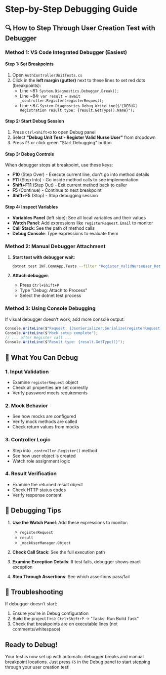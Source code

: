 # Step-by-Step Debugging Guide

## 🔍 How to Step Through User Creation Test with Debugger

### Method 1: VS Code Integrated Debugger (Easiest)

#### Step 1: Set Breakpoints
1. Open `AuthControllerUnitTests.cs`
2. Click in the **left margin (gutter)** next to these lines to set red dots (breakpoints):
   - Line ~81: `System.Diagnostics.Debugger.Break();`
   - Line ~84: `var result = await _controller.Register(registerRequest);`
   - Line ~87: `System.Diagnostics.Debug.WriteLine($"[DEBUG] Registration result type: {result.GetType().Name}");`

#### Step 2: Start Debug Session
1. Press `Ctrl+Shift+D` to open Debug panel
2. Select **"Debug Unit Test - Register Valid Nurse User"** from dropdown
3. Press `F5` or click green "Start Debugging" button

#### Step 3: Debug Controls
When debugger stops at breakpoint, use these keys:
- **F10** (Step Over) - Execute current line, don't go into method details
- **F11** (Step Into) - Go inside method calls to see implementation
- **Shift+F11** (Step Out) - Exit current method back to caller
- **F5** (Continue) - Continue to next breakpoint
- **Shift+F5** (Stop) - Stop debugging session

#### Step 4: Inspect Variables
- **Variables Panel** (left side): See all local variables and their values
- **Watch Panel**: Add expressions like `registerRequest.Email` to monitor
- **Call Stack**: See the path of method calls
- **Debug Console**: Type expressions to evaluate them

### Method 2: Manual Debugger Attachment

1. **Start test with debugger wait**:
   ```bash
   dotnet test INF.CommApp.Tests --filter "Register_ValidNurseUser_ReturnsOkResult" --configuration Debug
   ```

2. **Attach debugger**:
   - Press `Ctrl+Shift+P`
   - Type "Debug: Attach to Process"
   - Select the dotnet test process

### Method 3: Using Console Debugging

If visual debugger doesn't work, add more console output:

```csharp
Console.WriteLine($"Request: {JsonSerializer.Serialize(registerRequest)}");
Console.WriteLine($"Mock setup complete");
// ... after Register call ...
Console.WriteLine($"Result type: {result.GetType()}");
```

## 🎯 What You Can Debug

### 1. Input Validation
- Examine `registerRequest` object
- Check all properties are set correctly
- Verify password meets requirements

### 2. Mock Behavior
- See how mocks are configured
- Verify mock methods are called
- Check return values from mocks

### 3. Controller Logic
- Step into `_controller.Register()` method
- See how user object is created
- Watch role assignment logic

### 4. Result Verification
- Examine the returned result object
- Check HTTP status codes
- Verify response content

## 🔧 Debugging Tips

1. **Use the Watch Panel**: Add these expressions to monitor:
   - `registerRequest`
   - `result`
   - `_mockUserManager.Object`

2. **Check Call Stack**: See the full execution path

3. **Examine Exception Details**: If test fails, debugger shows exact exception

4. **Step Through Assertions**: See which assertions pass/fail

## 🚨 Troubleshooting

If debugger doesn't start:
1. Ensure you're in Debug configuration
2. Build the project first: `Ctrl+Shift+P` → "Tasks: Run Build Task"
3. Check that breakpoints are on executable lines (not comments/whitespace)

## Ready to Debug!

Your test is now set up with automatic debugger breaks and manual breakpoint locations. Just press `F5` in the Debug panel to start stepping through your user creation test!